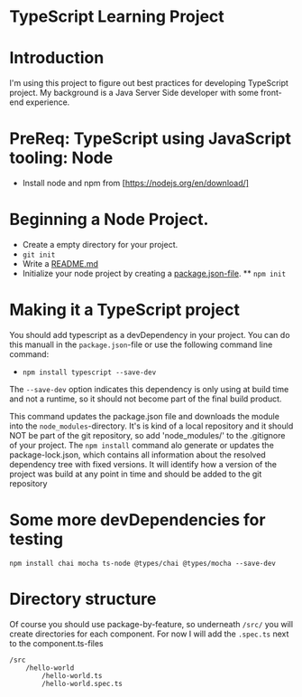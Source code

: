 # TypeScript Learning Project


# Introduction

I'm using this project to figure out best practices for developing TypeScript project.
My background is a Java Server Side developer with some front-end experience.

# PreReq: TypeScript using JavaScript tooling: Node

* Install node and npm from [https://nodejs.org/en/download/]



# Beginning a Node Project.

* Create a empty directory for your project.
* ``git init``
* Write a [README.md](https://medium.com/@meakaakka/a-beginners-guide-to-writing-a-kickass-readme-7ac01da88ab3)
* Initialize your node project by creating a [package.json-file](https://docs.npmjs.com/getting-started/using-a-package.json).
** ``npm init``


# Making it a TypeScript project

You should add typescript as a devDependency in your project.
You can do this manuall in the `package.json`-file or use the following command line command:

* ``npm install typescript --save-dev``

The ``--save-dev`` option indicates this dependency is only using at build time and not a runtime, so it should not
become part of the final build product.

This command updates the package.json file and downloads the module into the `node_modules`-directory.
It's is kind of a local repository and it should NOT be part of the git repository, so add 'node_modules/' to the .gitignore of your project.
The `npm install` command alo generate or updates the package-lock.json, which contains all information about the 
resolved dependency tree with fixed versions. It will identify how a version of the project was build at any point in time and should be added to the git repository



# Some more devDependencies for testing


```npm install chai mocha ts-node @types/chai @types/mocha --save-dev```


# Directory structure

Of course you should use package-by-feature, so underneath `/src/` you will create directories for each component.
For now I will add the `.spec.ts` next to the component.ts-files

```
/src
    /hello-world
        /hello-world.ts
        /hello-world.spec.ts
```








